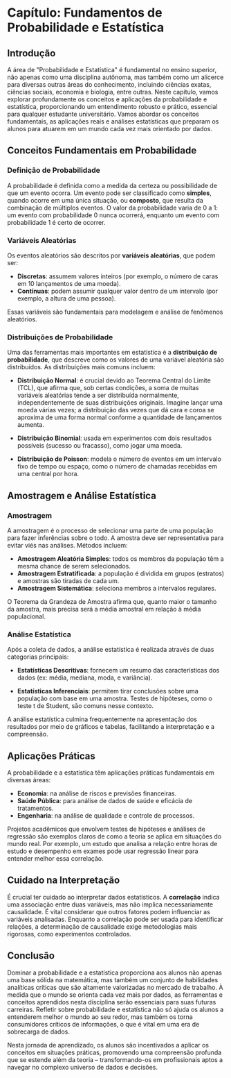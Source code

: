 # Capítulo: Fundamentos de Probabilidade e Estatística

## Introdução

A área de "Probabilidade e Estatística" é fundamental no ensino superior, não apenas como uma disciplina autônoma, mas também como um alicerce para diversas outras áreas do conhecimento, incluindo ciências exatas, ciências sociais, economia e biologia, entre outras. Neste capítulo, vamos explorar profundamente os conceitos e aplicações da probabilidade e estatística, proporcionando um entendimento robusto e prático, essencial para qualquer estudante universitário. Vamos abordar os conceitos fundamentais, as aplicações reais e análises estatísticas que preparam os alunos para atuarem em um mundo cada vez mais orientado por dados.

## Conceitos Fundamentais em Probabilidade

### Definição de Probabilidade

A probabilidade é definida como a medida da certeza ou possibilidade de que um evento ocorra. Um evento pode ser classificado como **simples**, quando ocorre em uma única situação, ou **composto**, que resulta da combinação de múltiplos eventos. O valor da probabilidade varia de 0 a 1: um evento com probabilidade 0 nunca ocorrerá, enquanto um evento com probabilidade 1 é certo de ocorrer.

### Variáveis Aleatórias

Os eventos aleatórios são descritos por **variáveis aleatórias**, que podem ser:

- **Discretas**: assumem valores inteiros (por exemplo, o número de caras em 10 lançamentos de uma moeda).
- **Contínuas**: podem assumir qualquer valor dentro de um intervalo (por exemplo, a altura de uma pessoa).

Essas variáveis são fundamentais para modelagem e análise de fenômenos aleatórios.

### Distribuições de Probabilidade

Uma das ferramentas mais importantes em estatística é a **distribuição de probabilidade**, que descreve como os valores de uma variável aleatória são distribuídos. As distribuições mais comuns incluem:

- **Distribuição Normal**: é crucial devido ao Teorema Central do Limite (TCL), que afirma que, sob certas condições, a soma de muitas variáveis aleatórias tende a ser distribuída normalmente, independentemente de suas distribuições originais. Imagine lançar uma moeda várias vezes; a distribuição das vezes que dá cara e coroa se aproxima de uma forma normal conforme a quantidade de lançamentos aumenta.
  
- **Distribuição Binomial**: usada em experimentos com dois resultados possíveis (sucesso ou fracasso), como jogar uma moeda.
  
- **Distribuição de Poisson**: modela o número de eventos em um intervalo fixo de tempo ou espaço, como o número de chamadas recebidas em uma central por hora.

## Amostragem e Análise Estatística

### Amostragem

A amostragem é o processo de selecionar uma parte de uma população para fazer inferências sobre o todo. A amostra deve ser representativa para evitar viés nas análises. Métodos incluem:

- **Amostragem Aleatória Simples**: todos os membros da população têm a mesma chance de serem selecionados.
- **Amostragem Estratificada**: a população é dividida em grupos (estratos) e amostras são tiradas de cada um.
- **Amostragem Sistemática**: seleciona membros a intervalos regulares.

O Teorema da Grandeza de Amostra afirma que, quanto maior o tamanho da amostra, mais precisa será a média amostral em relação à média populacional.

### Análise Estatística

Após a coleta de dados, a análise estatística é realizada através de duas categorias principais:

- **Estatísticas Descritivas**: fornecem um resumo das características dos dados (ex: média, mediana, moda, e variância).
  
- **Estatísticas Inferenciais**: permitem tirar conclusões sobre uma população com base em uma amostra. Testes de hipóteses, como o teste t de Student, são comuns nesse contexto.

A análise estatística culmina frequentemente na apresentação dos resultados por meio de gráficos e tabelas, facilitando a interpretação e a compreensão.

## Aplicações Práticas

A probabilidade e a estatística têm aplicações práticas fundamentais em diversas áreas:

- **Economia**: na análise de riscos e previsões financeiras.
- **Saúde Pública**: para análise de dados de saúde e eficácia de tratamentos.
- **Engenharia**: na análise de qualidade e controle de processos.

Projetos acadêmicos que envolvem testes de hipóteses e análises de regressão são exemplos claros de como a teoria se aplica em situações do mundo real. Por exemplo, um estudo que analisa a relação entre horas de estudo e desempenho em exames pode usar regressão linear para entender melhor essa correlação.

## Cuidado na Interpretação

É crucial ter cuidado ao interpretar dados estatísticos. A **correlação** indica uma associação entre duas variáveis, mas não implica necessariamente causalidade. É vital considerar que outros fatores podem influenciar as variáveis analisadas. Enquanto a correlação pode ser usada para identificar relações, a determinação de causalidade exige metodologias mais rigorosas, como experimentos controlados.

## Conclusão

Dominar a probabilidade e a estatística proporciona aos alunos não apenas uma base sólida na matemática, mas também um conjunto de habilidades analíticas críticas que são altamente valorizadas no mercado de trabalho. À medida que o mundo se orienta cada vez mais por dados, as ferramentas e conceitos aprendidos nesta disciplina serão essenciais para suas futuras carreiras. Refletir sobre probabilidade e estatística não só ajuda os alunos a entenderem melhor o mundo ao seu redor, mas também os torna consumidores críticos de informações, o que é vital em uma era de sobrecarga de dados.

Nesta jornada de aprendizado, os alunos são incentivados a aplicar os conceitos em situações práticas, promovendo uma compreensão profunda que se estende além da teoria – transformando-os em profissionais aptos a navegar no complexo universo de dados e decisões.